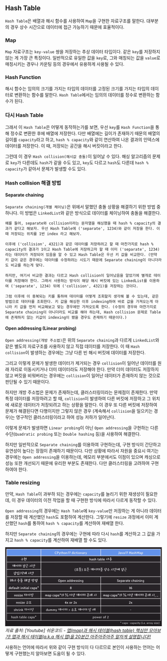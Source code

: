 
## Hash Table

`Hash Table`은 배열과 해시 함수를 사용하여 `Map`을 구현한 자료구조를 말한다. 대부분의 경우 상수 시간으로 데이터에 접근 가능하기 때문에 효율적이다.
### Map

`Map` 자료구조는 `key-value` 쌍을 저장하는 추상 데이터 타입이다. 같은 `key`를 저장하지 않는 게 가장 큰 특징이다. 일반적으로 유일한 값을 `key`로, 그와 매칭되는 값을 `value`로 매칭시키는 경우나 카운팅 등의 경우에서 유용하게 사용될 수 있다.

### Hash Function

해시 함수는 임의의 크기를 가지는 타입의 데이터를 고정된 크기를 가지는 타입의 데이터로 변환하는 함수를 말한다. `Hash Table`에서는 임의의 데이터를 정수로 변환하는 함수가 된다.

### 다시 Hash Table

그래서 이 `Hash Table`은 어떻게 동작하는가를 보면, 우선 `key`를 `Hash Function`을 통해 정수로 변환한 후에 배열에 저장한다. 다만 배열에는 길이가 존재하기 때문의 배열의 길이를 `capacity`라고 하고, `hash % capacity`와 같이 연산하여 나온 결과의 인덱스에 데이터를 저장한다. 이 때, 저장되는 공간을 해시 버킷이라고 한다.

그런데 이 경우 `Hash collision(해시값 충돌)`이 일어날 수 있다. 해싱 알고리즘의 문제로 `key`가 다른데도 `hash`가 같을 수도 있고, `key`도 다르고 `hash`도 다른데 `hash % capacity`가 같아서 문제가 발생할 수도 있다.

### Hash collision 해결 방법

#### Separate chaining

`Separate chaining(개별 체이닝)`은 위에서 말했던 충돌 상황을 해결하기 위한 방법 중 하나다. 이 방법은 `LinkedList`와 같은 방식으로 데이터를 체이닝하여 충돌을 해결한다.

	예를 들어, separate와 collision이라는 문자열을 해싱했을 때 hash % capacity의 결과가 같다고 해보자. 우선 Hash Table에 ('separate', 1234)와 같이 저장을 한다. 이 때 저장되는 위치를 1번 index 라고 해보자. 
	
	이후에 ('collision', 4321)과 같은 데이터를 저장하려고 할 때 마찬가지로 hash % capacity의 결과가 1이고 Hash Table에 저장하고자 할 때 이미 ('separate', 1234)라는 데이터가 저장되어 있음을 알 수 있고 Hash Table은 우선 키 값을 비교한다. (만약 키 값이 같은 경우에는 데이터를 수정하려는 시도기 때문에 Separate chaining이 아니더라도 비교를 하는게 맞다.
	
	하지만, 여기서 비교한 결과는 다르고 Hash collision이 일어났음을 알았기에 별개로 데이터를 저장해야 한다. 그래서 사용하는 방식이 해당 해시 버킷에 있는 LinkedList를 이용하여 ('separate', 1234) 뒤에 ('collision', 4321)을 저장하는 것이다.
	
	그럼 이후에 이 중복되는 키를 통하여 데이터를 어떻게 조회할지 생각해 볼 수 있는데, 같은 방법으로 데이터를 조회한다. 키 값을 해싱한 이후 indexing하여 바로 값을 가져오는게 아니라 키 값을 먼저 비교해보고 맞는 경우에만 가져오도록 한다. (수정의 경우와 마찬가지로 Separate chaining이 아니더라도 비교를 해야 하는데, Hash collision 문제로 Table에 존재하지 않는 키값이 indexing이 됐을 경우도 존재하기 때문이다.)

#### Open addressing (Linear probing)

`Open addressing(개방 주소법)`은 위의 `Separate chaining`과 다르게 `LinkedList`와 같은 별도의 자료구조를 사용하지 않고 직접 데이터를 저장한다. 이 때 `Hash collision`이 발생하는 경우에는 그냥 다른 빈 해시 버킷에 데이터를 저장한다. 

그리고 이렇게 문제가 발생한 데이터가 제거되는 경우 `collision`이 일어난 데이터를 원래 자리로 이동시키거나 더미 데이터라도 저장해야 한다. 만약 더미 데이터도 저장하지 않고 버킷을 비워버리는 경우에는 `collision`이 일어난 데이터가 존재하지 않는 것으로 판단될 수 있기 때문이다. 

하지만 개방 주소법은 문제가 존재하는데, 클러스터링이라는 문제점이 존재한다. 만약 특정 데이터를 저장하려고 할 때, `collision`이 발생하여 다른 버킷에 저장하고 그 위치에 새로운 데이터가 저장되려고 하는 상황을 말한다. 이 경우 또 다른 버킷에 저장하여 문제가 해결된다면 다행이지만 그렇지 않은 경우 (계속해서 `collision`을 일으키는 경우)는 영구적인 클러스터링이라고 하여 성능 저하가 일어난다. 

이렇게 문제가 발생하면 `Linear probing`이 아닌 `Open addressing`을 구현하는 다른 수단(`Quadratic probing` 또는 `Double hashing` 등)을 사용하여 해결한다.

하지만 일반적으로 `Separate chaining`를 이용하여 구현하는데, 구현 방식이 간단하고 유연성이 높다는 장점이 존재하기 때문이다. 다만 상황에 따라서 자원을 중요시 여기는 경우에는 `Open addressing`을 이용하는데, 메모리 부분에서도 이점이 있으며 캐싱으로 성능 또한 개선되기 때문에 유리한 부분도 존재한다. 다만 클러스터링을 고려하여 구현하여야 한다.

### Table resizing

만약, `Hash Table`이 과부하 되는 경우에는 `capacity`를 늘리기 위한 재생성이 필요한데, 이 경우 데이터의 이전 작업을 할 때 구현한 방식에 따라서 다르게 동작할 수 있다.

`Open addressing`의 경우에는 `Hash Table`에 `key-value`만 저장하는 게 아니라 데이터를 저장할 때 계산했던 `hash`도 포함하여 계산한다. 그렇기에 `resize` 과정에서 이미 계산했던 `hash`를 통하여 `hash % capacity`를 계산하여 재배열 한다. 

하지만 `Separate chaining`의 경우에는 구현에 따라 다시 `hash`를 계산하고 그 값을 가지고 `hash % capacity`를 계산하여 재배열 할 수도 있다. 

![](../image/hashtable.png)
*자료 출처: [Youtube] 쉬운코드 - [맵(map)과 해시 테이블(hash table) 핵심만 모아보기! 맵과 해시 테이블(a.k.a 해시 맵)을 20분간 아주아주아주 알차게 설명합니다!!](https://www.youtube.com/watch?v=ZBu_slSH5Sk)*

사용하는 언어에 따라서 위와 같이 구현 방식이 다 다르므로 본인이 사용하는 언어는 어떻게 구현했는지 알아보면 도움이 될 수 있다.

